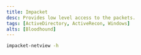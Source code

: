 ```yaml
---
title: Impacket
desc: Provides low level access to the packets.
tags: [ActiveDirectory, ActiveRecon, Windows]
alts: [Bloodhound]
---
```


```sh
impacket-netview -h
```